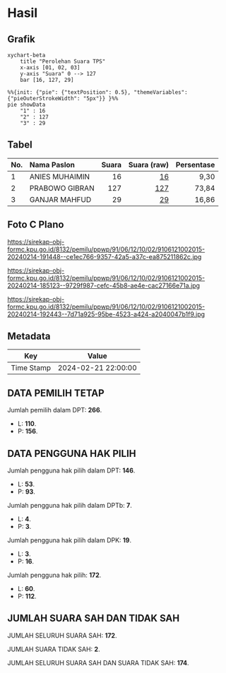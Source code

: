 # Hasil

## Grafik

```mermaid
xychart-beta
    title "Perolehan Suara TPS"
    x-axis [01, 02, 03]
    y-axis "Suara" 0 --> 127
    bar [16, 127, 29]
```

```mermaid
%%{init: {"pie": {"textPosition": 0.5}, "themeVariables": {"pieOuterStrokeWidth": "5px"}} }%%
pie showData
    "1" : 16
    "2" : 127
    "3" : 29
```

## Tabel

| No. | Nama Paslon    | Suara | Suara (raw) | Persentase |
|:--- |:-------------- | -----:| -----------:| ----------:|
| 1   | ANIES MUHAIMIN | 16    | [16][p-1]   | 9,30       |
| 2   | PRABOWO GIBRAN | 127   | [127][p-2]  | 73,84      |
| 3   | GANJAR MAHFUD  | 29    | [29][p-3]   | 16,86      |


[p-1]: https://github.com/gigit-pemilu/pemilu-2024-91-papua/blob/main/pilpres/hitung-suara/sub/91-papua/sub/06-biak-numfor/sub/12-samofa/sub/1002-brambaken/sub/015-tps/sub/paslon-1.txt
[p-2]: https://github.com/gigit-pemilu/pemilu-2024-91-papua/blob/main/pilpres/hitung-suara/sub/91-papua/sub/06-biak-numfor/sub/12-samofa/sub/1002-brambaken/sub/015-tps/sub/paslon-2.txt
[p-3]: https://github.com/gigit-pemilu/pemilu-2024-91-papua/blob/main/pilpres/hitung-suara/sub/91-papua/sub/06-biak-numfor/sub/12-samofa/sub/1002-brambaken/sub/015-tps/sub/paslon-3.txt

## Foto C Plano

https://sirekap-obj-formc.kpu.go.id/8132/pemilu/ppwp/91/06/12/10/02/9106121002015-20240214-191448--ce1ec766-9357-42a5-a37c-ea875211862c.jpg

https://sirekap-obj-formc.kpu.go.id/8132/pemilu/ppwp/91/06/12/10/02/9106121002015-20240214-185123--9729f987-cefc-45b8-ae4e-cac27166e71a.jpg

https://sirekap-obj-formc.kpu.go.id/8132/pemilu/ppwp/91/06/12/10/02/9106121002015-20240214-192443--7d71a925-95be-4523-a424-a2040047b1f9.jpg


## Metadata

| Key        | Value               |
| ---------- | ------------------- |
| Time Stamp | 2024-02-21 22:00:00 |


## DATA PEMILIH TETAP

Jumlah pemilih dalam DPT: **266**.
 * L: **110**.
 * P: **156**.

## DATA PENGGUNA HAK PILIH

Jumlah pengguna hak pilih dalam DPT: **146**.
 * L: **53**.
 * P: **93**.

Jumlah pengguna hak pilih dalam DPTb: **7**.
 * L: **4**.
 * P: **3**.

Jumlah pengguna hak pilih dalam DPK: **19**.
 * L: **3**.
 * P: **16**.

Jumlah pengguna hak pilih: **172**.
 * L: **60**.
 * P: **112**.

## JUMLAH SUARA SAH DAN TIDAK SAH

JUMLAH SELURUH SUARA SAH: **172**.

JUMLAH SUARA TIDAK SAH: **2**.

JUMLAH SELURUH SUARA SAH DAN SUARA TIDAK SAH: **174**.


